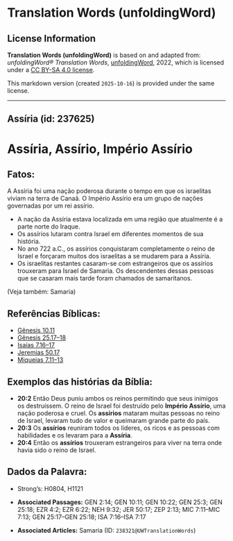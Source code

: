 # Translation Words (unfoldingWord)

## License Information

**Translation Words (unfoldingWord)** is based on and adapted from: _unfoldingWord® Translation Words_, [unfoldingWord](https://unfoldingword.org/utw), 2022, which is licensed under a [CC BY-SA 4.0 license](https://creativecommons.org/licenses/by-sa/4.0/legalcode.en).

This markdown version (created `2025-10-16`) is provided under the same license.



--------------------------------

## Assíria (id: 237625)

Assíria, Assírio, Império Assírio
=================================

Fatos:
------

A Assíria foi uma nação poderosa durante o tempo em que os israelitas viviam na terra de Canaã. O Império Assírio era um grupo de nações governadas por um rei assírio.

* A nação da Assíria estava localizada em uma região que atualmente é a parte norte do Iraque.
* Os assírios lutaram contra Israel em diferentes momentos de sua história.
* No ano 722 a.C., os assírios conquistaram completamente o reino de Israel e forçaram muitos dos israelitas a se mudarem para a Assíria.
* Os israelitas restantes casaram\-se com estrangeiros que os assírios trouxeram para Israel de Samaria. Os descendentes dessas pessoas que se casaram mais tarde foram chamados de samaritanos.

(Veja também: Samaria)

Referências Bíblicas:
---------------------

* [Gênesis 10\.11](https://ref.ly/Gen10:11)
* [Gênesis 25\.17–18](https://ref.ly/Gen25:17-Gen25:18)
* [Isaías 7\.16–17](https://ref.ly/Isa7:16-Isa7:17)
* [Jeremias 50\.17](https://ref.ly/Jer50:17)
* [Miqueias 7\.11–13](https://ref.ly/Mic7:11-Mic7:13)

Exemplos das histórias da Bíblia:
---------------------------------

* **20:2** Então Deus puniu ambos os reinos permitindo que seus inimigos os destruíssem. O reino de Israel foi destruído pelo **Império Assírio**, uma nação poderosa e cruel. Os **assírios** mataram muitas pessoas no reino de Israel, levaram tudo de valor e queimaram grande parte do país.
* **20:3** Os **assírios** reuniram todos os líderes, os ricos e as pessoas com habilidades e os levaram para a **Assíria**.
* **20:4** Então os **assírios** trouxeram estrangeiros para viver na terra onde havia sido o reino de Israel.

Dados da Palavra:
-----------------

* Strong’s: H0804, H1121

* **Associated Passages:** GEN 2:14; GEN 10:11; GEN 10:22; GEN 25:3; GEN 25:18; EZR 4:2; EZR 6:22; NEH 9:32; JER 50:17; ZEP 2:13; MIC 7:11–MIC 7:13; GEN 25:17–GEN 25:18; ISA 7:16–ISA 7:17
* **Associated Articles:** Samaria (ID: `238321@UWTranslationWords`)

